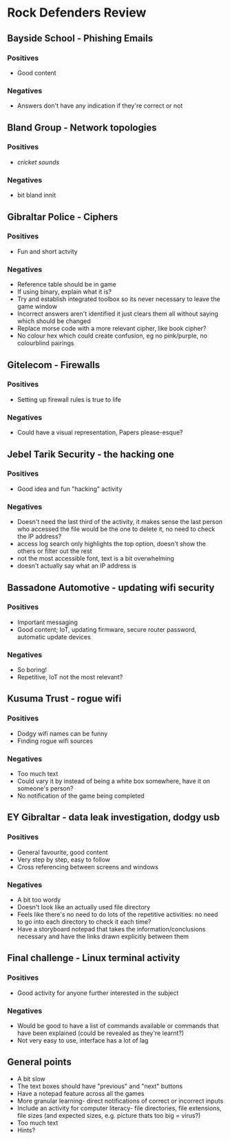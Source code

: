 # Rock Defenders Review

## Bayside School - Phishing Emails

### Positives

- Good content

### Negatives

- Answers don't have any indication if they're correct or not

## Bland Group - Network topologies

### Positives

- *cricket sounds*

### Negatives

- bit bland innit

## Gibraltar Police - Ciphers

### Positives

- Fun and short actvity

### Negatives

- Reference table should be in game
- If using binary, explain what it is?
- Try and establish integrated toolbox so its never necessary to leave the game window
- Incorrect answers aren't identified it just clears them all without saying which should be changed
- Replace morse code with a more relevant cipher, like book cipher?
- No colour hex which could create confusion, eg no pink/purple, no colourblind pairings

## Gitelecom - Firewalls

### Positives

- Setting up firewall rules is true to life

### Negatives

- Could have a visual representation, Papers please-esque?

## Jebel Tarik Security - the hacking one

### Positives

- Good idea and fun "hacking" activity

### Negatives

- Doesn't need the last third of the activity, it makes sense the last person who accessed the file would be the one to delete it, no need to check the IP address?
- access log search only highlights the top option, doesn't show the others or filter out the rest
- not the most accessible font, text is a bit overwhelming
- doesn't actually say what an IP address is

## Bassadone Automotive - updating wifi security

### Positives

- Important messaging
- Good content; IoT, updating firmware, secure router password, automatic update devices

### Negatives

- So boring!
- Repetitive, IoT not the most relevant?

## Kusuma Trust - rogue wifi

### Positives

- Dodgy wifi names can be funny
- Finding rogue wifi sources

### Negatives

- Too much text
- Could vary it by instead of being a white box somewhere, have it on someone's person?
- No notification of the game being completed

## EY Gibraltar - data leak investigation, dodgy usb

### Positives

- General favourite, good content
- Very step by step, easy to follow
- Cross referencing between screens and windows

### Negatives

- A bit too wordy
- Doesn't look like an actually used file directory
- Feels like there's no need to do lots of the repetitive activities: no need to go into each directory to check it each time?
- Have a storyboard notepad that takes the information/conclusions necessary and have the links drawn explicitly between them

## Final challenge - Linux terminal activity

### Positives

- Good activity for anyone further interested in the subject

### Negatives

- Would be good to have a list of commands available or commands that have been explained (could be revealed as they're learnt?)
- Not very easy to use, interface has a lot of lag

## General points

- A bit slow
- The text boxes should have "previous" and "next" buttons
- Have a notepad feature across all the games
- More granular learning- direct notifications of correct or incorrect inputs
- Include an activity for computer literacy- file directories, file extensions, file sizes (and expected sizes, e.g. picture thats too big = virus?)
- Too much text
- Hints?
